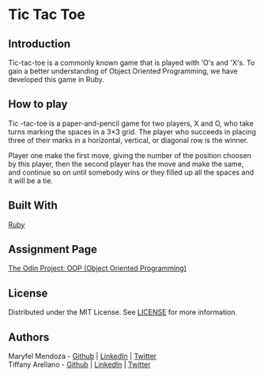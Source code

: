 # Tic Tac Toe

## Introduction
Tic-tac-toe is a commonly known game that is played with 'O's and 'X's. To gain a better understanding of Object Oriented Programming, we have developed this game in Ruby.

## How to play
Tic -tac-toe is a paper-and-pencil game for two players, X and O, who take turns marking the spaces in a 3×3 grid. The player who succeeds in placing three of their marks in a horizontal, vertical, or diagonal row is the winner.

Player one make the first move, giving the number of the position choosen by this player, then the second player has the move and make the same, and continue so on until somebody wins or they filled up all the spaces and it will be a tie.

## Built With
[Ruby](https://www.ruby-lang.org/en/)

## Assignment Page
[The Odin Project: OOP (Object Oriented Programming)](https://www.theodinproject.com/courses/ruby-programming/lessons/oop)

## License
Distributed under the MIT License. See [LICENSE](https://github.com/yirano/mv-09-ruby-bubblesort/blob/master/LICENSE) for more information.

## Authors
Maryfel Mendoza - [Github](https://github.com/maryfelmendoza) | [LinkedIn](https://www.linkedin.com/in/maryfelmendoza/detail/recent-activity/posts/) | [Twitter](https://twitter.com/maryfelmendoza)<br />
Tiffany Arellano - [Github](https://github.com/yirano) | [LinkedIn](https://www.linkedin.com/in/yt-arellano/) | [Twitter](https://twitter.com/yiirano)